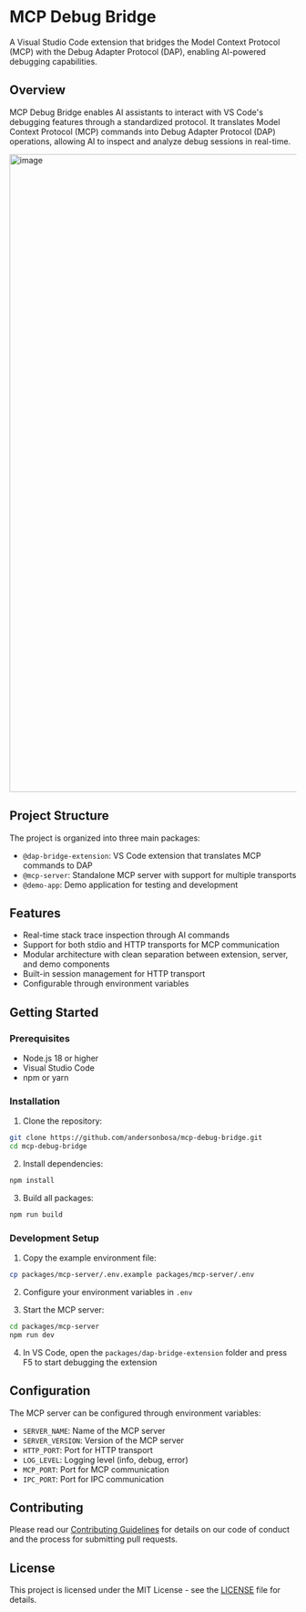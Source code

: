 # MCP Debug Bridge

A Visual Studio Code extension that bridges the Model Context Protocol (MCP) with the Debug Adapter Protocol (DAP), enabling AI-powered debugging capabilities. 

## Overview

MCP Debug Bridge enables AI assistants to interact with VS Code's debugging features through a standardized protocol. It translates Model Context Protocol (MCP) commands into Debug Adapter Protocol (DAP) operations, allowing AI to inspect and analyze debug sessions in real-time.

<img width="3132" height="1118" alt="image" src="https://github.com/user-attachments/assets/2d072c13-be73-49bc-88e6-46cf40c04fd2" />


## Project Structure

The project is organized into three main packages:

- `@dap-bridge-extension`: VS Code extension that translates MCP commands to DAP
- `@mcp-server`: Standalone MCP server with support for multiple transports
- `@demo-app`: Demo application for testing and development

## Features

- Real-time stack trace inspection through AI commands
- Support for both stdio and HTTP transports for MCP communication
- Modular architecture with clean separation between extension, server, and demo components
- Built-in session management for HTTP transport
- Configurable through environment variables

## Getting Started

### Prerequisites

- Node.js 18 or higher
- Visual Studio Code
- npm or yarn

### Installation

1. Clone the repository:
```bash
git clone https://github.com/andersonbosa/mcp-debug-bridge.git
cd mcp-debug-bridge
```

2. Install dependencies:
```bash
npm install
```

3. Build all packages:
```bash
npm run build
```

### Development Setup

1. Copy the example environment file:
```bash
cp packages/mcp-server/.env.example packages/mcp-server/.env
```

2. Configure your environment variables in `.env`

3. Start the MCP server:
```bash
cd packages/mcp-server
npm run dev
```

4. In VS Code, open the `packages/dap-bridge-extension` folder and press F5 to start debugging the extension

## Configuration

The MCP server can be configured through environment variables:

- `SERVER_NAME`: Name of the MCP server
- `SERVER_VERSION`: Version of the MCP server
- `HTTP_PORT`: Port for HTTP transport
- `LOG_LEVEL`: Logging level (info, debug, error)
- `MCP_PORT`: Port for MCP communication
- `IPC_PORT`: Port for IPC communication

## Contributing

Please read our [Contributing Guidelines](CONTRIBUTING.md) for details on our code of conduct and the process for submitting pull requests.

## License

This project is licensed under the MIT License - see the [LICENSE](LICENSE) file for details.
